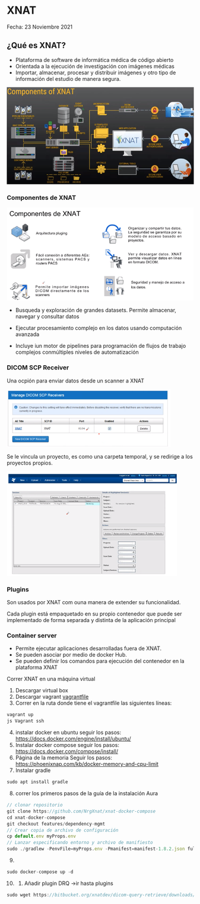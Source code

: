 # XNAT

Fecha: 23 Noviembre 2021 
## ¿Qué es XNAT?

* Plataforma de software de informática médica de código abierto
* Orientada a la ejecución de investigación con imágenes médicas
* Importar, almacenar, procesar y distribuir imágenes y otro tipo de información del estudio de manera segura. 

![picture 1](images/ac782247633dfa43b26d65b0c558ec2d528db199c66d13201abd01bb8e04856a.png)  

### Componentes de XNAT
![picture 2](images/72a50d5d587196744824e66bfdb5477aa8505feed84e49ac31fb86696389363d.png)  

* Busqueda y exploración de grandes datasets. Permite almacenar, navegar y consultar datos

* Ejecutar procesamiento complejo en los datos usando computación avanzada
* Incluye iun motor de pipelines para programación de flujos de trabajo complejos conmúltiples niveles de automatización 

### DICOM SCP Receiver

Una ocpión para enviar datos desde un scanner a XNAT

![picture 3](images/e9c7e9335cc8a1aa7ac18b17c39c681af95c319dfb00e66bff89e7d591a3469a.png)  

Se le vincula un proyecto, es como una carpeta temporal, y se redirige a los proyectos propios. 

![picture 4](images/85c155c27e77851782aca56ac1f2c794ee4f2a2ef70beba7ef934ca622af5f7e.png)  

### Plugins

Son usados por XNAT com ouna manera de extender su funcionalidad.

Cada plugin está empaquetado en su propio contenedor que puede ser implementado de forma separada y distinta de la aplicación principal

### Container server

* Permite ejecutar aplicaciones desarrolladas fuera de XNAT. 
* Se pueden asociar por medio de docker Hub.
* Se pueden definir los comandos para ejecución del contenedor en la plataforma XNAT


Correr XNAT en una máquina virtual
1. Descargar virtual box
2. Descargar vagrant 
[vagrantfile](https://github.com/luisam19/PDI/blob/main/Vagrantfile) 
3. Correr en la ruta donde tiene el vagrantfile las siguientes líneas: 
 ```js 
 vagrant up 
 js Vagrant ssh 
 ```
4. instalar docker en ubuntu
seguir los pasos: <https://docs.docker.com/engine/install/ubuntu/>
5. Instalar docker compose
seguir los pasos: <https://docs.docker.com/compose/install/>
6. Página de la memoria
Seguir los pasos:  <https://phoenixnap.com/kb/docker-memory-and-cpu-limit>
7. Instalar gradle
```js
sudo apt install gradle
```
8. correr los primeros pasos de la guía de la instalación Aura 
```js
// clonar repositorio
git clone https://github.com/NrgXnat/xnat-docker-compose 
cd xnat-docker-compose
git checkout features/dependency-mgmt
// Crear copia de archivo de configuración
cp default.env myProps.env
// Lanzar especificando entorno y archivo de manifiesto
sudo ./gradlew -PenvFile=myProps.env -Pmanifest=manifest-1.8.2.json fullStackComposeBuild
```
9. 
```js 
sudo docker-compose up -d 
```
10. 1. Añadir plugin DRQ ->ir hasta plugins 
```js
sudo wget https://bitbucket.org/xnatdev/dicom-query-retrieve/downloads/dicom-query-retrieve-1.0.1-xpl.jar
```



